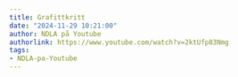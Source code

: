 ```yaml
---
title: Grafittkritt
date: "2024-11-29 10:21:00"
author: NDLA på Youtube
authorlink: https://www.youtube.com/watch?v=2ktUfp83Nmg
tags:
- NDLA-pa-Youtube
---
```

